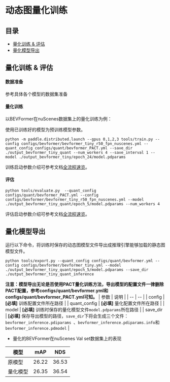 # 动态图量化训练

## 目录
* [量化训练 & 评估](#4)
* [量化模型导出](#8)

## <h2 id="4">量化训练 & 评估</h2>

#### 数据准备
参考具体各个模型的数据集准备

#### 量化训练

以BEVFormer在nuScenes数据集上的量化训练为例：

使用已训练好的模型为预训练模型参数。
```
python -m paddle.distributed.launch --gpus 0,1,2,3 tools/train.py --config configs/bevformer/bevformer_tiny_r50_fpn_nuscenes.yml --quant_config configs/quant/bevformer_PACT.yml --save_dir ./output_bevformer_tiny_quant --num_workers 4 --save_interval 1 --model ./output_bevformer_tiny/epoch_24/model.pdparams
```

训练启动参数介绍可参考文档[全流程速览](../../quickstart.md#模型训练)。

#### 评估

```
python tools/evaluate.py  --quant_config configs/quant/bevformer_PACT.yml --config configs/bevformer/bevformer_tiny_r50_fpn_nuscenes.yml --model ./output_bevformer_tiny_quant/epoch_5/model.pdparams --num_workers 4
```

评估启动参数介绍可参考文档[全流程速览](../../quickstart.md#模型评估)。

## <h2 id="8">量化模型导出</h2>

运行以下命令，将训练时保存的动态图模型文件导出成推理引擎能够加载的静态图模型文件。

```
python tools/export.py --quant_config configs/quant/bevformer.yml --config configs/bevformer/bevformer_tiny.yml --model ./output_bevformer_tiny_quant/epoch_5/model.pdparams --save_dir ./output_bevformer_tiny_quant_inference
```
**注意：模型导出无论是否使用PACT量化训练方法，导出模型的配置文件一律删除PACT配置，参考configs/quant/bevformer.yml和configs/quant/bevformer_PACT.yml可知。**
| 参数 | 说明 |
| -- | -- |
| config | **[必填]** 训练配置文件所在路径 |
| quant_config | **[必填]** 量化配置文件所在路径 |
| model | **[必填]** 训练时保存的量化模型文件`model.pdparams`所在路径 |
| save_dir | **[必填]** 保存导出模型的路径，`save_dir`下将会生成三个文件：`bevformer_inference.pdiparams `、`bevformer_inference.pdiparams.info`和`bevformer_inference.pdmodel` |

- 量化的BEVFormer在nuScenes Val set数据集上的表现

| 模型 |  mAP | NDS | 
| ---- |  --- | ----| 
| 原模型| 26.22 | 36.53 |
| 量化模型 |  26.35 | 36.54 |
